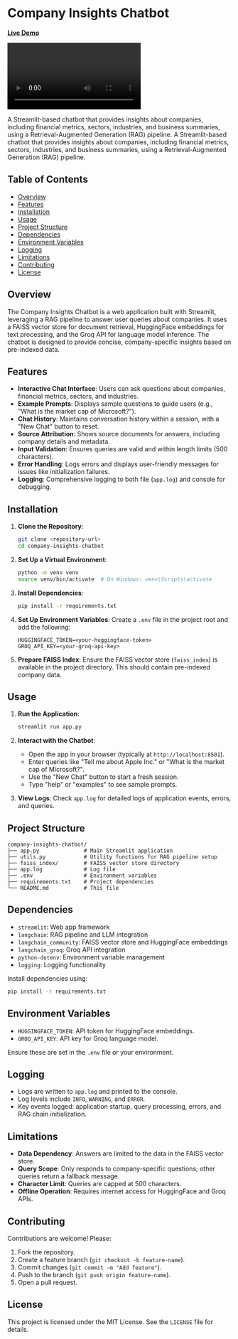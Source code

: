 # Company Insights Chatbot

**[Live Demo](https://company-insight-chatbot.streamlit.app/)**

<video controls>
  <source src="assets/demo.webm" type="video/webm">
  Your browser does not support the video tag.
</video>

A Streamlit-based chatbot that provides insights about companies, including financial metrics, sectors, industries, and business summaries, using a Retrieval-Augmented Generation (RAG) pipeline.
A Streamlit-based chatbot that provides insights about companies, including financial metrics, sectors, industries, and business summaries, using a Retrieval-Augmented Generation (RAG) pipeline.

## Table of Contents
- [Overview](#overview)
- [Features](#features)
- [Installation](#installation)
- [Usage](#usage)
- [Project Structure](#project-structure)
- [Dependencies](#dependencies)
- [Environment Variables](#environment-variables)
- [Logging](#logging)
- [Limitations](#limitations)
- [Contributing](#contributing)
- [License](#license)

## Overview
The Company Insights Chatbot is a web application built with Streamlit, leveraging a RAG pipeline to answer user queries about companies. It uses a FAISS vector store for document retrieval, HuggingFace embeddings for text processing, and the Groq API for language model inference. The chatbot is designed to provide concise, company-specific insights based on pre-indexed data.

## Features
- **Interactive Chat Interface**: Users can ask questions about companies, financial metrics, sectors, and industries.
- **Example Prompts**: Displays sample questions to guide users (e.g., "What is the market cap of Microsoft?").
- **Chat History**: Maintains conversation history within a session, with a "New Chat" button to reset.
- **Source Attribution**: Shows source documents for answers, including company details and metadata.
- **Input Validation**: Ensures queries are valid and within length limits (500 characters).
- **Error Handling**: Logs errors and displays user-friendly messages for issues like initialization failures.
- **Logging**: Comprehensive logging to both file (`app.log`) and console for debugging.

## Installation
1. **Clone the Repository**:
   ```bash
   git clone <repository-url>
   cd company-insights-chatbot
   ```

2. **Set Up a Virtual Environment**:
   ```bash
   python -m venv venv
   source venv/bin/activate  # On Windows: venv\Scripts\activate
   ```

3. **Install Dependencies**:
   ```bash
   pip install -r requirements.txt
   ```

4. **Set Up Environment Variables**:
   Create a `.env` file in the project root and add the following:
   ```
   HUGGINGFACE_TOKEN=<your-huggingface-token>
   GROQ_API_KEY=<your-groq-api-key>
   ```

5. **Prepare FAISS Index**:
   Ensure the FAISS vector store (`faiss_index`) is available in the project directory. This should contain pre-indexed company data.

## Usage
1. **Run the Application**:
   ```bash
   streamlit run app.py
   ```

2. **Interact with the Chatbot**:
   - Open the app in your browser (typically at `http://localhost:8501`).
   - Enter queries like "Tell me about Apple Inc." or "What is the market cap of Microsoft?".
   - Use the "New Chat" button to start a fresh session.
   - Type "help" or "examples" to see sample prompts.

3. **View Logs**:
   Check `app.log` for detailed logs of application events, errors, and queries.

## Project Structure
```
company-insights-chatbot/
├── app.py              # Main Streamlit application
├── utils.py            # Utility functions for RAG pipeline setup
├── faiss_index/        # FAISS vector store directory
├── app.log             # Log file
├── .env                # Environment variables
├── requirements.txt    # Project dependencies
└── README.md           # This file
```

## Dependencies
- `streamlit`: Web app framework
- `langchain`: RAG pipeline and LLM integration
- `langchain_community`: FAISS vector store and HuggingFace embeddings
- `langchain_groq`: Groq API integration
- `python-dotenv`: Environment variable management
- `logging`: Logging functionality

Install dependencies using:
```bash
pip install -r requirements.txt
```

## Environment Variables
- `HUGGINGFACE_TOKEN`: API token for HuggingFace embeddings.
- `GROQ_API_KEY`: API key for Groq language model.

Ensure these are set in the `.env` file or your environment.

## Logging
- Logs are written to `app.log` and printed to the console.
- Log levels include `INFO`, `WARNING`, and `ERROR`.
- Key events logged: application startup, query processing, errors, and RAG chain initialization.

## Limitations
- **Data Dependency**: Answers are limited to the data in the FAISS vector store.
- **Query Scope**: Only responds to company-specific questions; other queries return a fallback message.
- **Character Limit**: Queries are capped at 500 characters.
- **Offline Operation**: Requires internet access for HuggingFace and Groq APIs.

## Contributing
Contributions are welcome! Please:
1. Fork the repository.
2. Create a feature branch (`git checkout -b feature-name`).
3. Commit changes (`git commit -m "Add feature"`).
4. Push to the branch (`git push origin feature-name`).
5. Open a pull request.

## License
This project is licensed under the MIT License. See the `LICENSE` file for details.

